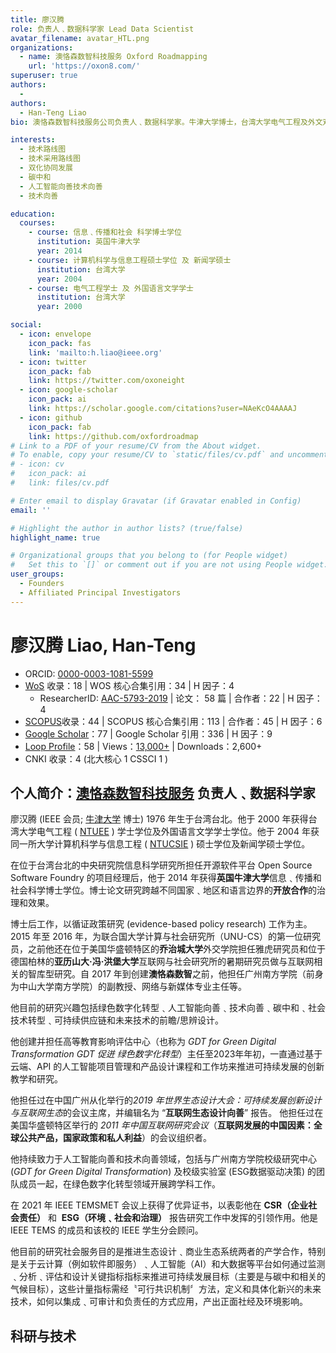 ```yaml
---
title: 廖汉腾
role: 负责人﹑数据科学家 Lead Data Scientist
avatar_filename: avatar_HTL.png
organizations:
  - name: 澳恪森数智科技服务 Oxford Roadmapping 
    url: 'https://oxon8.com/'
superuser: true
authors:
  - 
authors:
  - Han-Teng Liao
bio: 澳恪森数智科技服务公司负责人﹑数据科学家。牛津大学博士，台湾大学电气工程及外文双学士﹑计算机科学与信息工程及新闻双硕士。曾任开源软件平台项目经理，博士后先后于美国乔治城大学﹑德国亚历山大·冯·洪堡大学﹑联合国大学﹑等智库，迸行循证互联网政策研究。自 2017 年到 2023 年初创建澳恪森数智之前，他先后担任广州南方学院（前身为中山大学南方学院）的副教授、网络与新媒体专业主任等职位，完成《2019年世界生态设计大会：互联网生态设计向善》报告﹑成功建设省级一流课程﹑校级研究中心及校级实验室ESG数据驱动决策等成果。研发兴趣包括 数字化绿色化双化转型﹑碳中和数智平台﹑及人工智能科技向善。创建澳恪森目的是推进生态设计﹑商业生态系统两者的产学合作，集成﹑可审计和负责任的数据驱动决策产出正面社经及环境影响。

interests:
  - 技术路线图
  - 技术采用路线图
  - 双化协同发展
  - 碳中和
  - 人工智能向善技术向善
  - 技术向善

education:
  courses:
    - course: 信息﹑传播和社会 科学博士学位
      institution: 英国牛津大学
      year: 2014
    - course: 计算机科学与信息工程硕士学位 及 新闻学硕士
      institution: 台湾大学
      year: 2004
    - course: 电气工程学士 及 外国语言文学学士
      institution: 台湾大学
      year: 2000

social:
  - icon: envelope
    icon_pack: fas
    link: 'mailto:h.liao@ieee.org'
  - icon: twitter
    icon_pack: fab
    link: https://twitter.com/oxoneight
  - icon: google-scholar
    icon_pack: ai
    link: https://scholar.google.com/citations?user=NAeKcO4AAAAJ
  - icon: github
    icon_pack: fab
    link: https://github.com/oxfordroadmap
# Link to a PDF of your resume/CV from the About widget.
# To enable, copy your resume/CV to `static/files/cv.pdf` and uncomment the lines below.
# - icon: cv
#   icon_pack: ai
#   link: files/cv.pdf

# Enter email to display Gravatar (if Gravatar enabled in Config)
email: ''

# Highlight the author in author lists? (true/false)
highlight_name: true

# Organizational groups that you belong to (for People widget)
#   Set this to `[]` or comment out if you are not using People widget.
user_groups:
  - Founders
  - Affiliated Principal Investigators
---
```


# 廖汉腾 Liao, Han-Teng

- ORCID: [0000-0003-1081-5599](https://orcid.org/0000-0003-1081-5599)
- [WoS](https://www.webofscience.com/wos/author/rid/AAC-5793-2019) 收录：18 | WOS 核心合集引用：34 | H 因子：4
  - ResearcherID: [AAC-5793-2019](https://www.webofscience.com/wos/author/rid/AAC-5793-2019) | 论文： 58 篇 | 合作者：22 | H 因子：4
- [SCOPUS](https://www.scopus.com/authid/detail.uri?authorId=57193528319)收录：44 | SCOPUS 核心合集引用：113 | 合作者：45 | H 因子：6
- [Google Scholar](https://scholar.google.com/citations?user=NAeKcO4AAAAJ)：77 | Google Scholar 引用：336 | H 因子：9
- [Loop Profile](https://loop.frontiersin.org/people/1440943/overview)：58 | Views：[13,000+](https://loop.frontiersin.org/people/1440943/impact) | Downloads：2,600+
- CNKI 收录：4 (北大核心 1 CSSCI 1 )

## 个人简介：[澳恪森数智科技服务](https://oxon8.com/) 负责人﹑数据科学家

廖汉腾 (IEEE 会员; [牛津大学](https://www.qschina.cn/universities/university-oxford) 博士) 1976 年生于台湾台北。他于 2000 年获得台湾大学电气工程 ( [NTUEE](https://web.ee.ntu.edu.tw/eng/about1.php) ) 学士学位及外国语言文学学士学位。他于 2004 年获同一所大学计算机科学与信息工程 ( [NTUCSIE](https://www.csie.ntu.edu.tw/) ) 硕士学位及新闻学硕士学位。

在位于台湾台北的中央研究院信息科学研究所担任开源软件平台 Open Source Software Foundry 的项目经理后，他于 2014 年获得**英国牛津大学**信息﹑传播和社会科学博士学位。博士论文研究跨越不同国家﹑地区和语言边界的**开放合作**的治理和效果。

博士后工作，以循证政策研究 (evidence-based policy research) 工作为主。2015 年至 2016 年，为联合国大学计算与社会研究所（UNU-CS）的第一位研究员，之前他还在位于美国华盛顿特区的**乔治城大学**外交学院担任雅虎研究员和位于德国柏林的**亚历山大·冯·洪堡大学**互联网与社会研究所的暑期研究员做与互联网相关的智库型研究。自 2017 年到创建**澳恪森数智**之前，他担任广州南方学院（前身为中山大学南方学院）的副教授、网络与新媒体专业主任等。

他目前的研究兴趣包括绿色数字化转型﹑人工智能向善﹑技术向善﹑碳中和﹑社会技术转型﹑可持续供应链和未来技术的前瞻/思辨设计。

他创建并担任高等教育影响评估中心（也称为 *GDT for Green Digital Transformation* *GDT 促迸 绿色数字化转型*）主任至2023年年初，一直通过基于云端、API 的人工智能项目管理和产品设计课程和工作坊来推进可持续发展的创新教学和研究。

他担任过在中国广州从化举行的*2019 年世界生态设计大会：可持续发展创新设计与互联网生态*的会议主席，并编辑名为 “**互联网生态设计向善**” 报告。 他担任过在美国华盛顿特区举行的 *2011 年中国互联网研究会议*（**互联网发展的中国因素：全球公共产品，国家政策和私人利益**）的会议组织者。

他持续致力于人工智能向善和技术向善领域，包括与广州南方学院校级研究中心 (*GDT for Green Digital Transformation*) 及校级实验室 (ESG数据驱动决策) 的团队成员一起，在绿色数字化转型领域开展跨学科工作。

在 2021 年 IEEE TEMSMET 会议上获得了优异证书，以表彰他在 **CSR（企业社会责任）** 和  **ESG（环境﹑社会和治理）** 报告研究工作中发挥的引领作用。他是 IEEE TEMS 的成员和该校的 IEEE 学生分会顾问。

他目前的研究社会服务目的是推进生态设计﹑商业生态系统两者的产学合作，特别是关于云计算（例如软件即服务）﹑人工智能（AI）和大数据等平台如何通过监测﹑分析﹑评估和设计关键指标指标来推进可持续发展目标（主要是与碳中和相关的气候目标），这些计量指标需经〝可行共识机制〞方法，定义和具体化新兴的未来技术，如何以集成﹑可审计和负责任的方式应用，产出正面社经及环境影响。

## 科研与技术
